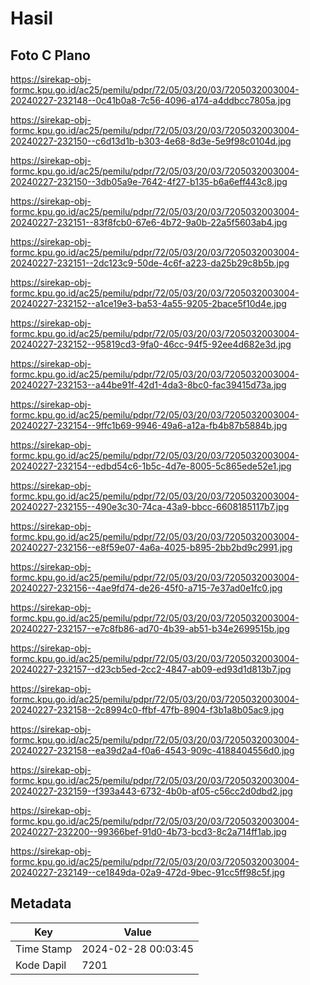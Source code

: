 # Hasil

## Foto C Plano

https://sirekap-obj-formc.kpu.go.id/ac25/pemilu/pdpr/72/05/03/20/03/7205032003004-20240227-232148--0c41b0a8-7c56-4096-a174-a4ddbcc7805a.jpg

https://sirekap-obj-formc.kpu.go.id/ac25/pemilu/pdpr/72/05/03/20/03/7205032003004-20240227-232150--c6d13d1b-b303-4e68-8d3e-5e9f98c0104d.jpg

https://sirekap-obj-formc.kpu.go.id/ac25/pemilu/pdpr/72/05/03/20/03/7205032003004-20240227-232150--3db05a9e-7642-4f27-b135-b6a6eff443c8.jpg

https://sirekap-obj-formc.kpu.go.id/ac25/pemilu/pdpr/72/05/03/20/03/7205032003004-20240227-232151--83f8fcb0-67e6-4b72-9a0b-22a5f5603ab4.jpg

https://sirekap-obj-formc.kpu.go.id/ac25/pemilu/pdpr/72/05/03/20/03/7205032003004-20240227-232151--2dc123c9-50de-4c6f-a223-da25b29c8b5b.jpg

https://sirekap-obj-formc.kpu.go.id/ac25/pemilu/pdpr/72/05/03/20/03/7205032003004-20240227-232152--a1ce19e3-ba53-4a55-9205-2bace5f10d4e.jpg

https://sirekap-obj-formc.kpu.go.id/ac25/pemilu/pdpr/72/05/03/20/03/7205032003004-20240227-232152--95819cd3-9fa0-46cc-94f5-92ee4d682e3d.jpg

https://sirekap-obj-formc.kpu.go.id/ac25/pemilu/pdpr/72/05/03/20/03/7205032003004-20240227-232153--a44be91f-42d1-4da3-8bc0-fac39415d73a.jpg

https://sirekap-obj-formc.kpu.go.id/ac25/pemilu/pdpr/72/05/03/20/03/7205032003004-20240227-232154--9ffc1b69-9946-49a6-a12a-fb4b87b5884b.jpg

https://sirekap-obj-formc.kpu.go.id/ac25/pemilu/pdpr/72/05/03/20/03/7205032003004-20240227-232154--edbd54c6-1b5c-4d7e-8005-5c865ede52e1.jpg

https://sirekap-obj-formc.kpu.go.id/ac25/pemilu/pdpr/72/05/03/20/03/7205032003004-20240227-232155--490e3c30-74ca-43a9-bbcc-6608185117b7.jpg

https://sirekap-obj-formc.kpu.go.id/ac25/pemilu/pdpr/72/05/03/20/03/7205032003004-20240227-232156--e8f59e07-4a6a-4025-b895-2bb2bd9c2991.jpg

https://sirekap-obj-formc.kpu.go.id/ac25/pemilu/pdpr/72/05/03/20/03/7205032003004-20240227-232156--4ae9fd74-de26-45f0-a715-7e37ad0e1fc0.jpg

https://sirekap-obj-formc.kpu.go.id/ac25/pemilu/pdpr/72/05/03/20/03/7205032003004-20240227-232157--e7c8fb86-ad70-4b39-ab51-b34e2699515b.jpg

https://sirekap-obj-formc.kpu.go.id/ac25/pemilu/pdpr/72/05/03/20/03/7205032003004-20240227-232157--d23cb5ed-2cc2-4847-ab09-ed93d1d813b7.jpg

https://sirekap-obj-formc.kpu.go.id/ac25/pemilu/pdpr/72/05/03/20/03/7205032003004-20240227-232158--2c8994c0-ffbf-47fb-8904-f3b1a8b05ac9.jpg

https://sirekap-obj-formc.kpu.go.id/ac25/pemilu/pdpr/72/05/03/20/03/7205032003004-20240227-232158--ea39d2a4-f0a6-4543-909c-4188404556d0.jpg

https://sirekap-obj-formc.kpu.go.id/ac25/pemilu/pdpr/72/05/03/20/03/7205032003004-20240227-232159--f393a443-6732-4b0b-af05-c56cc2d0dbd2.jpg

https://sirekap-obj-formc.kpu.go.id/ac25/pemilu/pdpr/72/05/03/20/03/7205032003004-20240227-232200--99366bef-91d0-4b73-bcd3-8c2a714ff1ab.jpg

https://sirekap-obj-formc.kpu.go.id/ac25/pemilu/pdpr/72/05/03/20/03/7205032003004-20240227-232149--ce1849da-02a9-472d-9bec-91cc5ff98c5f.jpg


## Metadata

| Key        | Value               |
| ---------- | ------------------- |
| Time Stamp | 2024-02-28 00:03:45 |
| Kode Dapil | 7201                |




